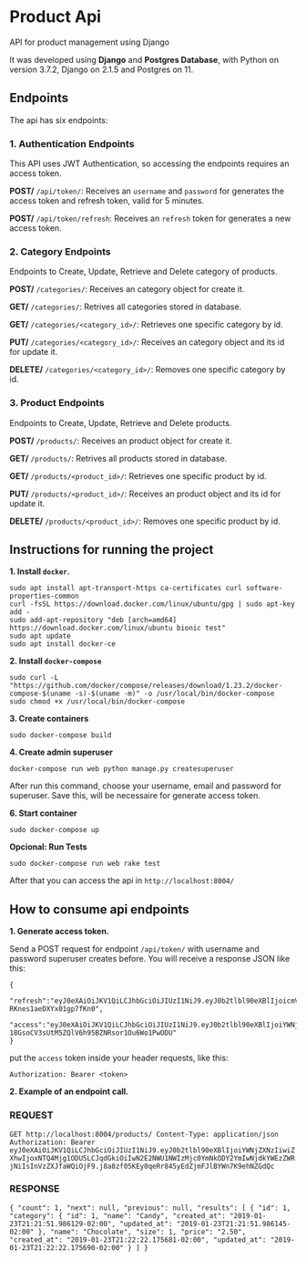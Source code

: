 # Product Api
API for product management using Django
  
It was developed using **Django** and **Postgres Database**, with Python on version 3.7.2, Django on 2.1.5 and Postgres on 11.

## Endpoints

The api has six endpoints:

### 1. Authentication Endpoints

This API uses JWT Authentication, so accessing the endpoints requires an access token.

**POST/** `/api/token/`: Receives an `username` and `password` for generates the access token and refresh token, valid for 5 minutes.

**POST/** `/api/token/refresh`: Receives an `refresh` token for generates a new access token.

### 2. Category Endpoints

Endpoints to Create, Update, Retrieve and Delete category of products.

**POST/** `/categories/`: Receives an category object for create it.

**GET/** `/categories/`: Retrives all categories stored in database.

**GET/** `/categories/<category_id>/`: Retrieves one specific category by id.

**PUT/** `/categories/<category_id>/`: Receives an category object and its id for update it.

**DELETE/** `/categories/<category_id>/`: Removes one specific category by id.

### 3. Product Endpoints

Endpoints to Create, Update, Retrieve and Delete products.

**POST/** `/products/`: Receives an product object for create it.

**GET/** `/products/`: Retrives all products stored in database.

**GET/** `/products/<product_id>/`: Retrieves one specific product by id.

**PUT/** `/products/<product_id>/`: Receives an product object and its id for update it.

**DELETE/** `/products/<product_id>/`: Removes one specific product by id.


## Instructions for running the project

**1. Install `docker`.**

```
sudo apt install apt-transport-https ca-certificates curl software-properties-common
curl -fsSL https://download.docker.com/linux/ubuntu/gpg | sudo apt-key add -
sudo add-apt-repository "deb [arch=amd64] https://download.docker.com/linux/ubuntu bionic test"
sudo apt update
sudo apt install docker-ce
```

**2. Install `docker-compose`**

```
sudo curl -L "https://github.com/docker/compose/releases/download/1.23.2/docker-compose-$(uname -s)-$(uname -m)" -o /usr/local/bin/docker-compose
sudo chmod +x /usr/local/bin/docker-compose
```

**3. Create containers**
```
sudo docker-compose build
```

**4. Create admin superuser**
```
docker-compose run web python manage.py createsuperuser
```

After run this command, choose your username, email and password for superuser. Save this, will be necessaire for generate access token.


**6. Start container**
```
sudo docker-compose up
```

**Opcional: Run Tests**

```
sudo docker-compose run web rake test

```

After that you can access the api in `http://localhost:8004/`


## How to consume api endpoints

**1. Generate access token.**

Send a POST request for endpoint `/api/token/` with username and password superuser creates before. You will receive a response JSON like this:

```
{
   "refresh":"eyJ0eXAiOiJKV1QiLCJhbGciOiJIUzI1NiJ9.eyJ0b2tlbl90eXBlIjoicmVmcmVzaCIsImV4cCI6MTU0ODM3MTczOCwianRpIjoiYTE2MjM3YjJjOWQyNGIyZmEwYjcxOTU4Mzg4ZWMzZTUiLCJ1c2VyX2lkIjoxfQ.v2IpARZ32HmNnprJqY5KK-RKnes1aeDXYx01gp7fKn0",
   "access":"eyJ0eXAiOiJKV1QiLCJhbGciOiJIUzI1NiJ9.eyJ0b2tlbl90eXBlIjoiYWNjZXNzIiwiZXhwIjoxNTQ4Mjg1NjM4LCJqdGkiOiJkODVmZDY5OGQxMGE0MTJhOTcxODRmYjIyNzYwMzc0NiIsInVzZXJfaWQiOjF9.Fr-18GsoCV3sUtM5ZQlV6h95BZNRsor1Ou6Wo1PwODU"
}
```

put the `access` token inside your header requests, like this:

`Authorization: Bearer <token>`

**2. Example of an endpoint call.**

### REQUEST

`
GET http://localhost:8004/products/
Content-Type: application/json
Authorization: Bearer eyJ0eXAiOiJKV1QiLCJhbGciOiJIUzI1NiJ9.eyJ0b2tlbl90eXBlIjoiYWNjZXNzIiwiZXhwIjoxNTQ4Mjg1ODU5LCJqdGkiOiIwN2E2NWU1NWIzMjc0YmNkODY2YmIwNjdkYWEzZWRjNiIsInVzZXJfaWQiOjF9.j8a8zf05KEy0qeRr845yEdZjmFJlBYWn7K9ehNZGdQc
`

### RESPONSE

`
{
    "count": 1,
    "next": null,
    "previous": null,
    "results": [
        {
            "id": 1,
            "category": {
                "id": 1,
                "name": "Candy",
                "created_at": "2019-01-23T21:21:51.986129-02:00",
                "updated_at": "2019-01-23T21:21:51.986145-02:00"
            },
            "name": "Chocolate",
            "size": 1,
            "price": "2.50",
            "created_at": "2019-01-23T21:22:22.175681-02:00",
            "updated_at": "2019-01-23T21:22:22.175690-02:00"
        }
    ]
}
`
